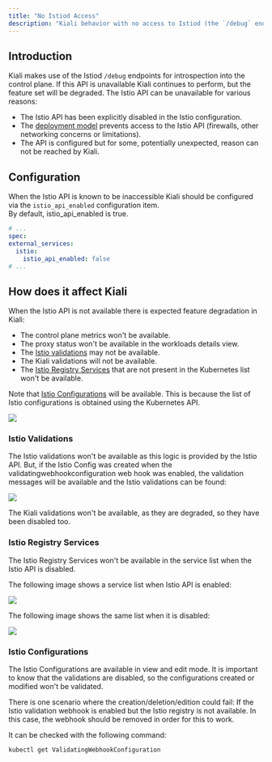 ```yaml
---
title: "No Istiod Access"
description: "Kiali behavior with no access to Istiod (the `/debug` endpoints are not available)"
---
```


## Introduction

Kiali makes use of the Istiod `/debug` endpoints for introspection into the control plane.   If this API is unavailable Kiali continues to perform, but the feature set will be degraded.  The Istio API can be unavailable for various reasons:

* The Istio API has been explicitly disabled in the Istio configuration.
* The [deployment model](https://istio.io/latest/docs/ops/deployment/deployment-models/#multiple-clusters) prevents access to the Istio API (firewalls, other networking concerns or limitations).
* The API is configured but for some, potentially unexpected, reason can not be reached by Kiali.

## Configuration

When the Istio API is known to be inaccessible Kiali should be configured via the `istio_api_enabled` configuration item.  
By default, istio_api_enabled is true. 

```yaml
# ...
spec:
external_services:
  istio:
    istio_api_enabled: false
# ...
```

## How does it affect Kiali

When the Istio API is not available there is expected feature degradation in Kiali: 

* The control plane metrics won't be available.
* The proxy status won't be available in the workloads details view.
* The [Istio validations](#a-nameistio_validationsa-istio-validations) may not be available.
* The Kiali validations will not be available.
* The [Istio Registry Services](#a-nameistio_registrya-istio-registry-services) that are not present in the Kubernetes list won't be available.

Note that [Istio Configurations](#a-nameistio_configurationsa-istio-configurations) will be available. This is because the list of Istio configurations is obtained using the Kubernetes API. 

<img src="/images/documentation/configuration/no_istiod.png" />

### <a name="istio_validations"></a> Istio Validations

The Istio validations won't be available as this logic is provided by the Istio API. 
But, if the Istio Config was created when the validatingwebhookconfiguration web hook was enabled, the validation messages will be available and the Istio validations can be found:

<img src="/images/documentation/configuration/istio_validations.png" />

The Kiali validations won't be available, as they are degraded, so they have been disabled too. 

### <a name="istio_registry"></a> Istio Registry Services

The Istio Registry Services won't be available in the service list when the Istio API is disabled. 

The following image shows a service list when Istio API is enabled: 

<img src="/images/documentation/configuration/registry_services.png" />

The following image shows the same list when it is disabled: 

<img src="/images/documentation/configuration/registry_services_api_disabled.png" />

### <a name="istio_configurations"></a> Istio Configurations

The Istio Configurations are available in view and edit mode. 
It is important to know that the validations are disabled, so the configurations created or modified won't be validated.  

There is one scenario where the creation/deletion/edition could fail: If the Istio validation webhook is enabled but the Istio registry is not available. In this case, the webhook should be removed in order for this to work. 

It can be checked with the following command: 

```cmd
kubectl get ValidatingWebhookConfiguration
```
